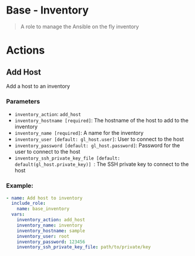 # Base - Inventory

> A role to manage the Ansible on the fly inventory

# Actions

## Add Host

Add a host to an inventory

### Parameters

* `inventory_action`: `add_host`
* `inventory_hostname [required]`: The hostname of the host to add to the inventory
* `inventory_name [required]`: A name for the inventory  
* `inventory_user [default: gl_host.user]`: User to connect to the host
* `inventory_password [default: gl_host.password]`: Password for the user to connect to the host
* `inventory_ssh_private_key_file [default: default(gl_host.private_key)] `: The SSH private key to connect to the host

### Example:

```yml
- name: Add host to inventory
  include_role:
    name: base_inventory
  vars:
    inventory_action: add_host
    inventory_name: inventory
    inventory_hostname: sample
    inventory_user: root
    inventory_password: 123456
    inventory_ssh_private_key_file: path/to/private/key
```
